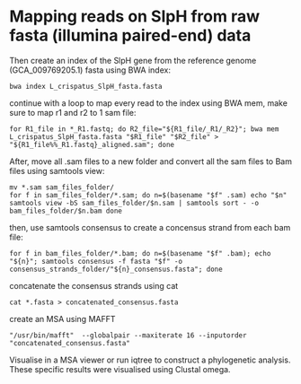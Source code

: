 # Mapping reads on SlpH from raw fasta (illumina paired-end) data
Then create an index of the SlpH gene from the reference genome (GCA_009769205.1) fasta using BWA index:
```
bwa index L_crispatus_SlpH_fasta.fasta
```

continue with a loop to map every read to the index using BWA mem, make sure to map r1 and r2 to 1 sam file: 
```
for R1_file in *_R1.fastq; do R2_file="${R1_file/_R1/_R2}"; bwa mem L_crispatus_SlpH_fasta.fasta "$R1_file" "$R2_file" > "${R1_file%%_R1.fastq}_aligned.sam"; done
```
After, move all .sam files to a new folder and convert all the sam files to Bam files using samtools view:
```
mv *.sam sam_files_folder/
for f in sam_files_folder/*.sam; do n=$(basename "$f" .sam) echo "$n" samtools view -bS sam_files_folder/$n.sam | samtools sort - -o bam_files_folder/$n.bam done
```
then, use samtools consensus to create a concensus strand from each bam file: 
```
for f in bam_files_folder/*.bam; do n=$(basename "$f" .bam); echo "${n}"; samtools consensus -f fasta "$f" -o consensus_strands_folder/"${n}_consensus.fasta"; done
```
concatenate the consensus strands using cat
```
cat *.fasta > concatenated_consensus.fasta
```
create an MSA using MAFFT
```
"/usr/bin/mafft"  --globalpair --maxiterate 16 --inputorder "concatenated_consensus.fasta"
```
Visualise in a MSA viewer or run iqtree to construct a phylogenetic analysis. These specific results were visualised using Clustal omega.
